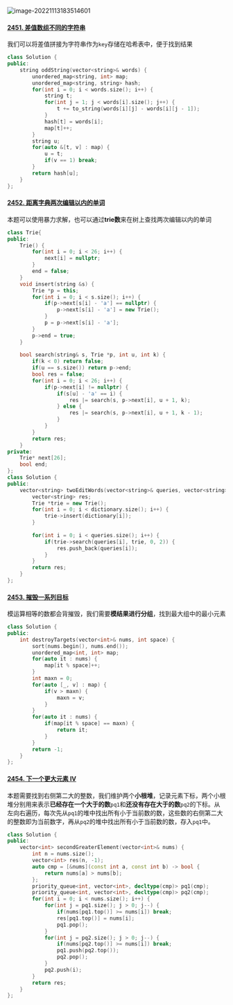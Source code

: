 ![image-20221113183514601](https://typora-lghost.oss-cn-shanghai.aliyuncs.com/img/202211131835722.png)

#### [2451. 差值数组不同的字符串](https://leetcode.cn/problems/odd-string-difference/)

我们可以将差值拼接为字符串作为`key`存储在哈希表中，便于找到结果

```C++
class Solution {
public:
    string oddString(vector<string>& words) {
        unordered_map<string, int> map;
        unordered_map<string, string> hash;
        for(int i = 0; i < words.size(); i++) {
            string t;
            for(int j = 1; j < words[i].size(); j++) {
                t += to_string(words[i][j] - words[i][j - 1]);
            }
            hash[t] = words[i];
            map[t]++;
        }
        string u;
        for(auto &[t, v] : map) {
            u = t;
            if(v == 1) break;
        }
        return hash[u];
    }
};
```



#### [2452. 距离字典两次编辑以内的单词](https://leetcode.cn/problems/words-within-two-edits-of-dictionary/)

本题可以使用暴力求解，也可以通过**trie数**来在树上查找两次编辑以内的单词

```C++
class Trie{
public:
    Trie() {
        for(int i = 0; i < 26; i++) {
            next[i] = nullptr;
        }
        end = false;
    }
    void insert(string &s) {
        Trie *p = this;
        for(int i = 0; i < s.size(); i++) {
            if(p->next[s[i] - 'a'] == nullptr) {
                p->next[s[i] - 'a'] = new Trie();
            }
            p = p->next[s[i] - 'a'];
        }
        p->end = true;
    }
    
    bool search(string& s, Trie *p, int u, int k) {
        if(k < 0) return false;
        if(u == s.size()) return p->end;
        bool res = false;
        for(int i = 0; i < 26; i++) {
            if(p->next[i] != nullptr) {
                if(s[u] - 'a' == i) {
                    res |= search(s, p->next[i], u + 1, k);
                } else {
                    res |= search(s, p->next[i], u + 1, k - 1);
                }
            }
        }
        return res;
    }
private:
    Trie* next[26];
    bool end;
};
class Solution {
public:
    vector<string> twoEditWords(vector<string>& queries, vector<string>& dictionary) {
        vector<string> res;
        Trie *trie = new Trie();
        for(int i = 0; i < dictionary.size(); i++) {
            trie->insert(dictionary[i]);
        }
        
        for(int i = 0; i < queries.size(); i++) {
            if(trie->search(queries[i], trie, 0, 2)) {
                res.push_back(queries[i]);
            }
        }
        return res;
    }
};
```



#### [2453. 摧毁一系列目标](https://leetcode.cn/problems/destroy-sequential-targets/)

模运算相等的数都会背摧毁，我们需要**模结果进行分组**，找到最大组中的最小元素

```C++
class Solution {
public:
    int destroyTargets(vector<int>& nums, int space) {
        sort(nums.begin(), nums.end());
        unordered_map<int, int> map;
        for(auto it : nums) {
            map[it % space]++;
        }
        int maxn = 0;
        for(auto [_, v] : map) {
            if(v > maxn) {
                maxn = v;
            }
        }
        for(auto it : nums) {
            if(map[it % space] == maxn) {
                return it;
            }
        }
        return -1;
    }
};
```



#### [2454. 下一个更大元素 IV](https://leetcode.cn/problems/next-greater-element-iv/)

本题需要找到右侧第二大的整数，我们维护两个**小根堆**，记录元素下标，两个小根堆分别用来表示**已经存在一个大于的数**`pq1`和**还没有存在大于的数**`pq2`的下标。从左向右遍历，每次先从`pq1`的堆中找出所有小于当前数的数，这些数的右侧第二大的整数即为当前数字，再从`pq2`的堆中找出所有小于当前数的数，存入`pq1`中。

```C++
class Solution {
public:
    vector<int> secondGreaterElement(vector<int>& nums) {
        int n = nums.size();
        vector<int> res(n, -1);
        auto cmp = [&nums](const int a, const int b) -> bool {
            return nums[a] > nums[b];
        };
        priority_queue<int, vector<int>, decltype(cmp)> pq1(cmp);
        priority_queue<int, vector<int>, decltype(cmp)> pq2(cmp);
        for(int i = 0; i < nums.size(); i++) {
            for(int j = pq1.size(); j > 0; j--) {
                if(nums[pq1.top()] >= nums[i]) break;
                res[pq1.top()] = nums[i];
                pq1.pop();
            }
            for(int j = pq2.size(); j > 0; j--) {
                if(nums[pq2.top()] >= nums[i]) break;
                pq1.push(pq2.top());
                pq2.pop();
            }
            pq2.push(i);
        }
        return res;
    }
};
```

